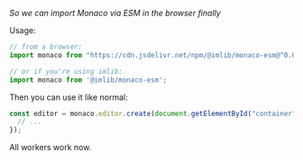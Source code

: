 *So we can import Monaco via ESM in the browser finally*

Usage:

```ts
// from a browser:
import monaco from "https://cdn.jsdelivr.net/npm/@imlib/monaco-esm@^0.0.2/+esm";

// or if you're using imlib:
import monaco from '@imlib/monaco-esm';
```

Then you can use it like normal:

```ts
const editor = monaco.editor.create(document.getElementById("container"), { 
  // ...
});
```

All workers work now.
